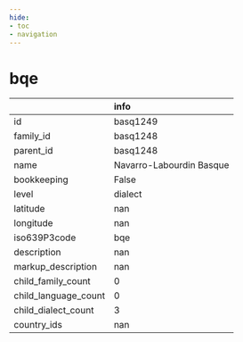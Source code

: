```yaml
---
hide:
- toc
- navigation
---
```

# bqe
|                      | info                     |
|:---------------------|:-------------------------|
| id                   | basq1249                 |
| family_id            | basq1248                 |
| parent_id            | basq1248                 |
| name                 | Navarro-Labourdin Basque |
| bookkeeping          | False                    |
| level                | dialect                  |
| latitude             | nan                      |
| longitude            | nan                      |
| iso639P3code         | bqe                      |
| description          | nan                      |
| markup_description   | nan                      |
| child_family_count   | 0                        |
| child_language_count | 0                        |
| child_dialect_count  | 3                        |
| country_ids          | nan                      |